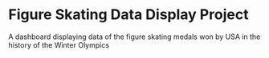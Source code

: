 # Figure Skating Data Display Project
A dashboard displaying data of the figure skating medals won by USA in the history of the Winter Olympics
